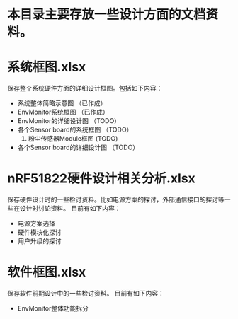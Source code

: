 # 本目录主要存放一些设计方面的文档资料。

# 系统框图.xlsx
  保存整个系统硬件方面的详细设计框图。包括如下内容：
  - 系统整体简略示意图                  （已作成）
  - EnvMonitor系统框图                  （已作成）
  - EnvMonitor的详细设计图              （TODO）
  - 各个Sensor board的系统框图          （TODO）
    1. 粉尘传感器Module框图              (TODO)
  - 各个Sensor board的详细设计图        （TODO）

# nRF51822硬件设计相关分析.xlsx
  保存硬件设计时的一些检讨资料。比如电源方案的探讨，外部通信接口的探讨等一些在设计时讨论资料。
  目前有如下内容：
  - 电源方案选择
  - 硬件模块化探讨
  - 用户升级的探讨

# 软件框图.xlsx
   保存软件前期设计中的一些检讨资料。
   目前有如下内容：
   - EnvMonitor整体功能拆分
